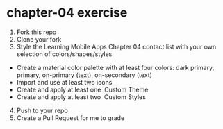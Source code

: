 # chapter-04 exercise
 1. Fork this repo
 2. Clone your fork
 3. Style the Learning Mobile Apps Chapter 04 contact list with  your own selection of colors/shapes/styles
  - Create a material color palette with at least four colors: dark primary, primary, on-primary (text), on-secondary (text)
  - Import and use at least two icons
  - Create and apply at least one  Custom Theme
  - Create and apply at least two  Custom Styles
 4. Push to your repo
 5. Create a Pull Request for me to grade

